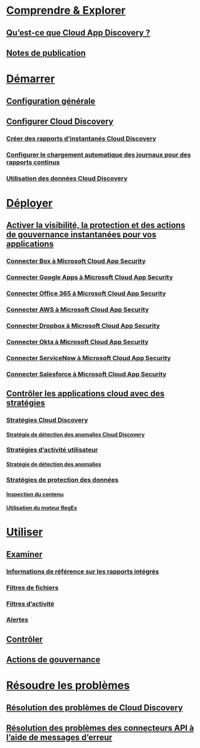 # [Comprendre & Explorer](what-is-cloud-app-security.md)
## [Qu’est-ce que Cloud App Discovery ?](what-is-cloud-app-security.md)
## [Notes de publication](release-notes.md)
# [Démarrer](getting-started-with-cloud-app-security.md)
## [Configuration générale](general-setup.md)
## [Configurer Cloud Discovery](set-up-cloud-discovery.md)
### [Créer des rapports d’instantanés Cloud Discovery](create-snapshot-cloud-discovery-reports.md)
### [Configurer le chargement automatique des journaux pour des rapports continus](configure-automatic-log-upload-for-continuous-reports.md)
### [Utilisation des données Cloud Discovery](working-with-cloud-discovery-data.md)
# [Déployer](deploy.md)
## [Activer la visibilité, la protection et des actions de gouvernance instantanées pour vos applications](enable-instant-visibility-protection-and-governance-actions-for-your-apps.md)
### [Connecter Box à Microsoft Cloud App Security](connect-box-to-microsoft-cloud-app-security.md)
### [Connecter Google Apps à Microsoft Cloud App Security](connect-google-apps-to-microsoft-cloud-app-security.md)
### [Connecter Office 365 à Microsoft Cloud App Security](connect-office-365-to-microsoft-cloud-app-security.md)
### [Connecter AWS à Microsoft Cloud App Security](connect-aws-to-microsoft-cloud-app-security.md)
### [Connecter Dropbox à Microsoft Cloud App Security](connect-dropbox-to-microsoft-cloud-app-security.md)
### [Connecter Okta à Microsoft Cloud App Security](connect-okta-to-microsoft-cloud-app-security.md)
### [Connecter ServiceNow à Microsoft Cloud App Security](connect-servicenow-to-microsoft-cloud-app-security.md)
### [Connecter Salesforce à Microsoft Cloud App Security](connect-salesforce-to-microsoft-cloud-app-security.md)
## [Contrôler les applications cloud avec des stratégies](control-cloud-apps-with-policies.md)
### [Stratégies Cloud Discovery](cloud-discovery-policies.md)
#### [Stratégie de détection des anomalies Cloud Discovery](cloud-discovery-anomaly-detection-policy.md)
### [Stratégies d’activité utilisateur](user-activity-policies.md)
#### [Stratégie de détection des anomalies](anomaly-detection-policy.md)
### [Stratégies de protection des données](data-protection-policies.md)
#### [Inspection du contenu](content-inspection.md)
#### [Utilisation du moteur RegEx](working-with-the-regex-engine.md)
# [Utiliser](daily-activities-to-protect-your-cloud-environment.md)
## [Examiner](investigate.md)
### [Informations de référence sur les rapports intégrés](built-in-report-reference.md)
### [Filtres de fichiers](file-filters.md)
### [Filtres d’activité](activity-filters.md)
### [Alertes](monitor-alerts.md)
## [Contrôler](control.md)
## [Actions de gouvernance](governance-actions.md)
# [Résoudre les problèmes](troubleshooting.md)
## [Résolution des problèmes de Cloud Discovery](troubleshooting-cloud-discovery.md)
## [Résolution des problèmes des connecteurs API à l’aide de messages d’erreur](troubleshooting-api-connectors-using-error-messages.md)

<!--HONumber=Oct16_HO4-->


